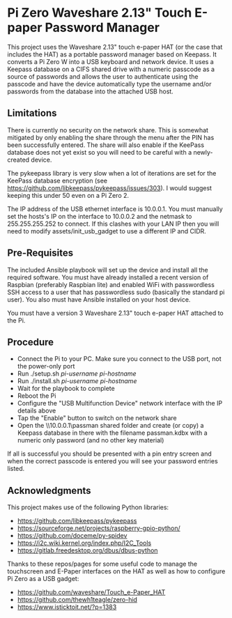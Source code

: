 # Pi Zero Waveshare 2.13" Touch E-paper Password Manager

This project uses the Waveshare 2.13" touch e-paper HAT (or the case that includes the HAT) as a portable password manager based on Keepass. It converts a Pi Zero W into a USB keyboard and network device. It uses a Keepass database on a CIFS shared drive with a numeric passcode as a source of passwords and allows the user to authenticate using the passcode and have the device automatically type the username and/or passwords from the database into the attached USB host.

## Limitations

There is currently no security on the network share. This is somewhat mitigated by only enabling the share through the menu after the PIN has been successfully entered. The share will also enable if the KeePass database does not yet exist so you will need to be careful with a newly-created device.

The pykeepass library is very slow when a lot of iterations are set for the KeePass database encryption (see <https://github.com/libkeepass/pykeepass/issues/303>). I would suggest keeping this under 50 even on a Pi Zero 2.

The IP address of the USB ethernet interface is 10.0.0.1. You must manually set the hosts's IP on the interface to 10.0.0.2 and the netmask to 255.255.255.252 to connect. If this clashes with your LAN IP then you will need to modify assets/init_usb_gadget to use a different IP and CIDR.

## Pre-Requisites

The included Ansible playbook will set up the device and install all the required software. You must have already installed a recent version of Raspbian (preferably Raspbian lite) and enabled WiFi with passwordless SSH access to a user that has passwordless sudo (basically the standard pi user). You also must have Ansible installed on your host device.

You must have a version 3 Waveshare 2.13" touch e-paper HAT attached to the Pi.

## Procedure

* Connect the Pi to your PC. Make sure you connect to the USB port, not the power-only port
* Run ./setup.sh _pi-username_ _pi-hostname_
* Run ./install.sh _pi-username_ _pi-hostname_
* Wait for the playbook to complete
* Reboot the Pi
* Configure the "USB Multifunction Device" network interface with the IP details above
* Tap the "Enable" button to switch on the network share
* Open the \\\\10.0.0.1\\passman shared folder and create (or copy) a Keepass database in there with the filename passman.kdbx with a numeric only password (and no other key material)

If all is successful you should be presented with a pin entry screen and when the correct passcode is entered you will see your password entries listed.

## Acknowledgments

This project makes use of the following Python libraries:

* <https://github.com/libkeepass/pykeepass>
* <https://sourceforge.net/projects/raspberry-gpio-python/>
* <https://github.com/doceme/py-spidev>
* <https://i2c.wiki.kernel.org/index.php/I2C_Tools>
* <https://gitlab.freedesktop.org/dbus/dbus-python>

Thanks to these repos/pages for some useful code to manage the touchscreen and E-Paper interfaces on the HAT as well as how to configure Pi Zero as a USB gadget:

* <https://github.com/waveshare/Touch_e-Paper_HAT>
* <https://github.com/thewh1teagle/zero-hid>
* <https://www.isticktoit.net/?p=1383>